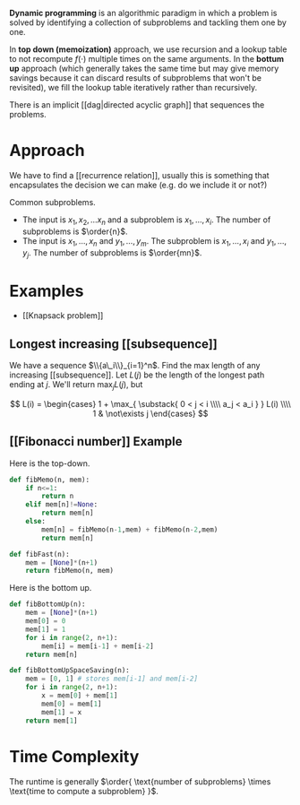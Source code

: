 **Dynamic programming** is an algorithmic paradigm in which a problem is solved by identifying a collection of subproblems and tackling them one by one.

In **top down (memoization)** approach, we use recursion and a lookup table to not recompute $f(\cdot)$ multiple times on the same arguments. In the **bottum up** approach (which generally takes the same time but may give memory savings because it can discard results of subproblems that won't be revisited), we fill the lookup table iteratively rather than recursively. 

There is an implicit [[dag|directed acyclic graph]] that sequences the problems.

# Approach

We have to find a [[recurrence relation]], usually this is something that encapsulates the decision we can make (e.g. do we include it or not?)

Common subproblems.

* The input is $x_1, x_2, \dots x_n$ and a subproblem is $x_1, \dots, x_i$. The number of subproblems is $\order{n}$.
* The input is $x_1, \dots, x_n$ and $y_1, \dots, y_m$. The subproblem is $x_1, \dots, x_i$ and $y_1, \dots, y_j$. The number of subproblems is $\order{mn}$.


# Examples

* [[Knapsack problem]]

## Longest increasing [[subsequence]]

We have a sequence $\\{a\_i\\}_{i=1}^n$. Find the max length of any increasing [[subsequence]]. Let $L(j)$ be the length of the longest path ending at $j$. We'll return $\max_j L(j)$, but

$$
L(i) = \begin{cases} 1 + \max_{ \substack{ 0 < j < i \\\\ a_j < a_i } } L(i) \\\\ 1 & \not\exists j \end{cases}
$$

## [[Fibonacci number]] Example

Here is the top-down.

```python
def fibMemo(n, mem):
    if n<=1:
        return n
    elif mem[n]!=None:
        return mem[n]
    else:
        mem[n] = fibMemo(n-1,mem) + fibMemo(n-2,mem)
        return mem[n]

def fibFast(n):
    mem = [None]*(n+1)
    return fibMemo(n, mem)
```

Here is the bottom up.

```python
def fibBottomUp(n):
    mem = [None]*(n+1)
    mem[0] = 0
    mem[1] = 1
    for i in range(2, n+1):
        mem[i] = mem[i-1] + mem[i-2]
    return mem[n]

def fibBottomUpSpaceSaving(n):
    mem = [0, 1] # stores mem[i-1] and mem[i-2]
    for i in range(2, n+1):
        x = mem[0] + mem[1]
        mem[0] = mem[1]
        mem[1] = x
    return mem[1]
```

# Time Complexity

The runtime is generally $\order{ \text{number of subproblems} \times \text{time to compute a subproblem} }$.